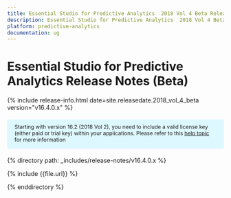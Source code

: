 ```yaml
---
title: Essential Studio for Predictive Analytics  2018 Vol 4 Beta Release Notes  
description: Essential Studio for Predictive Analytics  2018 Vol 4 Beta Release Notes  
platform: predictive-analytics
documentation: ug
---
```


# Essential Studio for Predictive Analytics  Release Notes (Beta) 

{% include release-info.html date=site.releasedate.2018_vol_4_beta  version="v16.4.0.x" %} 

<style>
#license {
    font-size: .88em!important;
margin-top: 1.5em;     margin-bottom: 1.5em;
    background-color: #def8ff;
    padding: 10px 17px 14px;
}
</style>

<div id="license">
Starting with version 16.2 (2018 Vol 2), you need to include a valid license key (either paid or trial key) within your applications. 
Please refer to this <a href="/common/essential-studio/licensing/license-key">help topic</a> for more information 
</div>


{% directory path: _includes/release-notes/v16.4.0.x %}

{% include {{file.url}} %}

{% enddirectory %}